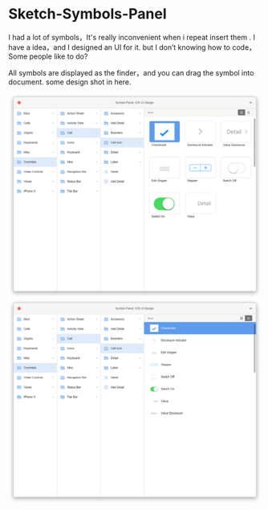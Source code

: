 # Sketch-Symbols-Panel


I had a lot of symbols，It's really inconvenient when i repeat insert them . 
I have a idea，and I designed an UI for it. 
but I don’t knowing how to code，Some people like to do?


All symbols are displayed as the finder，and you can drag the symbol into document.
some design shot in here.

![](https://github.com/ffeedd/Sketch-Symbols-Panel/blob/master/panel1.png)
![](https://github.com/ffeedd/Sketch-Symbols-Panel/blob/master/panel2.png)

